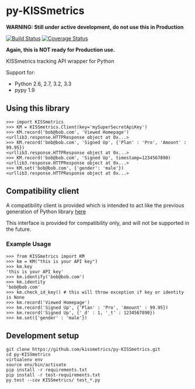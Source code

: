 py-KISSmetrics
==============

**WARNING: Still under active development, do not use this in Production**

[![Build Status](https://travis-ci.org/kissmetrics/py-KISSmetrics.png?branch=master)](https://travis-ci.org/kissmetrics/py-KISSmetrics)
[![Coverage Status](https://coveralls.io/repos/kissmetrics/py-KISSmetrics/badge.png)](https://coveralls.io/r/kissmetrics/py-KISSmetrics)

**Again, this is NOT ready for Production use.**

KISSmetrics tracking API wrapper for Python

Support for:
  - Python 2.6, 2.7, 3.2, 3.3
  - pypy 1.9

## Using this library

```
>>> import KISSmetrics
>>> KM = KISSmetrics.Client(key='mySuperSecretApiKey')
>>> KM.record('bob@bob.com', 'Viewed Homepage')
<urllib3.response.HTTPResponse object at 0x...>
>>> KM.record('bob@bob.com', 'Signed Up', {'Plan' : 'Pro', 'Amount' : 99.95})
<urllib3.response.HTTPResponse object at 0x...>
>>> KM.record('bob@bob.com', 'Signed Up', timestamp=1234567890)
<urllib3.response.HTTPResponse object at 0x...>
>>> KM.set('bob@bob.com', {'gender': 'male'})
<urllib3.response.HTTPResponse object at 0x...>

```

## Compatibility client

A compatibility client is provided which is intended to act like the previous generation of Python library [here](https://github.com/kissmetrics/KISSmetrics/blob/master/KISSmetrics/__init__.py)

This interface is provided for compatibility only, and will not be supported in the future.

### Example Usage

```
>>> from KISSmetrics import KM
>>> km = KM("this is your API key")
>>> km.key
'this is your API key'
>>> km.identify('bob@bob.com')
>>> km.identity
'bob@bob.com'
>>> km.check_id_key() # this will throw exception if key or identity is None
>>> km.record('Viewed Homepage')
>>> km.record('Signed Up', {'Plan' : 'Pro', 'Amount' : 99.95})
>>> km.record('Signed Up', {'_d' : 1, '_t' : 1234567890})
>>> km.set({'gender' : 'male'})

```

## Development setup

```
git clone https://github.com/kissmetrics/py-KISSmetrics.git
cd py-KISSmetrics
virtualenv env
source env/bin/activate
pip install -r requirements.txt
pip install -r test-requirements.txt
py.test --cov KISSmetrics/ test_*.py
```
